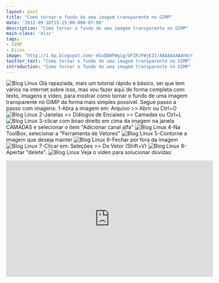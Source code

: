 ```yaml
---
layout: post
title: "Como tornar o fundo de uma imagem transparente no GIMP"
date: '2012-09-16T15:15:00.000-07:00'
description: "Como tornar o fundo de uma imagem transparente no GIMP"
main-class: 'misc'
tags:
- GIMP
- Dicas
image: "http://1.bp.blogspot.com/-mSxDDWFWgig/UFZRJFWjE2I/AAAAAAAAAh0/69D0ZdoFHKE/s72-c/gimp.png"
twitter_text: "Como tornar o fundo de uma imagem transparente no GIMP"
introduction: "Como tornar o fundo de uma imagem transparente no GIMP"
---
```

![Blog Linux](http://1.bp.blogspot.com/-mSxDDWFWgig/UFZRJFWjE2I/AAAAAAAAAh0/69D0ZdoFHKE/s320/gimp.png "Blog Linux")
Olá rapaziada, mais um tutorial rápido e básico, sei que tem vários na internet sobre isso, mas
vou fazer aqui de forma completa com: texto, imagens e vídeo, para mostrar como tornar o fundo de uma imagem transparente no GIMP da forma mais simples possível.
Segue passo a passo com imagens:
1-Abra a imagem em: Arquivo >> Abrir ou Ctrl+O
![Blog Linux](http://4.bp.blogspot.com/-qNI6ZBcrJIA/UFZPhUCKB5I/AAAAAAAAAg0/7qo_8X4EgeM/s400/1-abrir+imagem.png "Blog Linux")
2-Janelas >> Diálogos de Encaixes >> Camadas ou Ctrl+L
![Blog Linux](http://4.bp.blogspot.com/-23dGBKWLOGw/UFZPkDiGy3I/AAAAAAAAAg8/hrvdo3bzlWk/s400/2-janelas+-+Di%25C3%25A1logos+de+Encaixes-Camadas.png "Blog Linux")
3-clicar com boao direito em cima da imagem na janela CAMADAS e selecionar o item "Adicionar canal alfa"
![Blog Linux](http://3.bp.blogspot.com/-ixjtpP3Mfjg/UFZPnBnkSMI/AAAAAAAAAhE/v6LXv1dZ15k/s400/3-clicar+com+boao+direito+em+cima+da+imagem+na+janela+CAMADAS+e+selecionar+o+item+%2522adicionar+canal+alfa%2522.png "Blog Linux")
4-Na ToolBox, selecionar a "Ferramenta de Vetores"
![Blog Linux](http://2.bp.blogspot.com/-YuOtgUJQitE/UFZPp5swo3I/AAAAAAAAAhM/SOy2OdSmgsQ/s400/4-na+ToolBox%252C+selecionar+a+Ferramenta+%2522Caminhos%2522.png "Blog Linux")
5-Contorne a imagem que deseja manter
![Blog Linux](http://1.bp.blogspot.com/-5KMuA7DwWd8/UFZPtMFmuaI/AAAAAAAAAhU/RhtwdIzoGqk/s400/5-contorna+imagem+que+deseja+manter.png "Blog Linux")
6-Fechar por fora da imagem
![Blog Linux](http://4.bp.blogspot.com/-vzbHrdz787k/UFZPwmZuczI/AAAAAAAAAhc/ozGb1CnIyP4/s400/6-fechar+por+fora+da+imagem.png "Blog Linux")
 7-Clicar em: Seleções >> Do Vetor (Shift+V)
![Blog Linux](http://1.bp.blogspot.com/-c_QOMnnDxyw/UFZPz8FBgSI/AAAAAAAAAhk/rxnDcWec0Mk/s400/7-clicar+em+Sele%25C3%25A7%25C3%25B5es-do+Vetor+%2528Shift%252BV%2529.png "Blog Linux")
8-Apertar "delete".
![Blog Linux](http://3.bp.blogspot.com/-RrB1RK6UYII/UFZP2ODgwTI/AAAAAAAAAhs/R0qBMJGDD-Y/s400/8-apertar+delete.png "Blog Linux")
Veja o vídeo para solucionar dúvidas:
<iframe allowfullscreen="allowfullscreen" frameborder="0" height="315" src="http://www.youtube.com/embed/bLcEVQnD038" width="560"><iframe>
Pronto!

